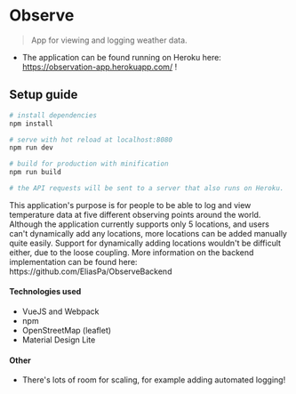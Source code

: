 # Observe

> App for viewing and logging weather data.

* The application can be found running on Heroku here: https://observation-app.herokuapp.com/ !

## Setup guide

``` bash
# install dependencies
npm install

# serve with hot reload at localhost:8080
npm run dev

# build for production with minification
npm run build

# the API requests will be sent to a server that also runs on Heroku.
```

<div>
This application's purpose is for people to be able to log
and view temperature data at five different observing points around the world.
</div>

<div>
Although the application currently supports only 5 locations,
and users can't dynamically add any locations, more locations can be added manually quite easily.
Support for dynamically adding locations wouldn't be difficult either, due to the loose coupling.
More information on the backend implementation can be found here: https://github.com/EliasPa/ObserveBackend
</div>

<h4>Technologies used</h4>

* VueJS and Webpack
* npm
* OpenStreetMap (leaflet)
* Material Design Lite

<h4>Other</h4>

* There's lots of room for scaling, for example adding automated logging!